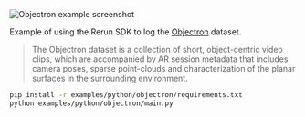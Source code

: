 <!--[metadata]
title = "Objectron"
tags = ["2D", "3D", "object-detection", "pinhole-camera"]
description = "Example of using the Rerun SDK to log the Google Research Objectron dataset."
thumbnail = "https://static.rerun.io/objectron/8ea3a37e6b4af2e06f8e2ea5e70c1951af67fea8/480w.png"
thumbnail_dimensions = [480, 268]
# channel = "release"  - Disabled because it sometimes have bad first-frame heuristics
build_args = ["--frames=150"]
-->

<picture>
  <source media="(max-width: 480px)" srcset="https://static.rerun.io/objectron/8ea3a37e6b4af2e06f8e2ea5e70c1951af67fea8/480w.png">
  <source media="(max-width: 768px)" srcset="https://static.rerun.io/objectron/8ea3a37e6b4af2e06f8e2ea5e70c1951af67fea8/768w.png">
  <source media="(max-width: 1024px)" srcset="https://static.rerun.io/objectron/8ea3a37e6b4af2e06f8e2ea5e70c1951af67fea8/1024w.png">
  <source media="(max-width: 1200px)" srcset="https://static.rerun.io/objectron/8ea3a37e6b4af2e06f8e2ea5e70c1951af67fea8/1200w.png">
  <img src="https://static.rerun.io/objectron/8ea3a37e6b4af2e06f8e2ea5e70c1951af67fea8/full.png" alt="Objectron example screenshot">
</picture>

Example of using the Rerun SDK to log the [Objectron](https://github.com/google-research-datasets/Objectron) dataset.

> The Objectron dataset is a collection of short, object-centric video clips, which are accompanied by AR session metadata that includes camera poses, sparse point-clouds and characterization of the planar surfaces in the surrounding environment.

```bash
pip install -r examples/python/objectron/requirements.txt
python examples/python/objectron/main.py
```

